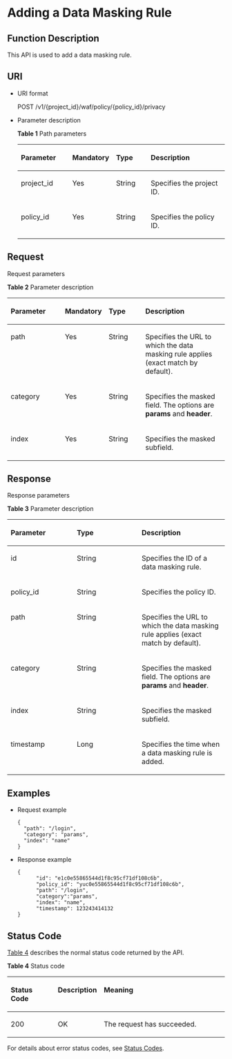 # Adding a Data Masking Rule<a name="EN-US_TOPIC_0193631169"></a>

## Function Description<a name="section59927491"></a>

This API is used to add a data masking rule.

## URI<a name="section2476512"></a>

-   URI format

    POST  /v1/\{project\_id\}/waf/policy/\{policy\_id\}/privacy

-   Parameter description

    **Table  1**  Path parameters

    <a name="table6459064"></a>
    <table><thead align="left"><tr id="row4905225"><th class="cellrowborder" valign="top" width="25.507449255074494%" id="mcps1.2.5.1.1"><p id="p61778911"><a name="p61778911"></a><a name="p61778911"></a><strong id="b3820456104216"><a name="b3820456104216"></a><a name="b3820456104216"></a>Parameter</strong></p>
    </th>
    <th class="cellrowborder" valign="top" width="17.348265173482652%" id="mcps1.2.5.1.2"><p id="p38035894"><a name="p38035894"></a><a name="p38035894"></a><strong id="b1123845811426"><a name="b1123845811426"></a><a name="b1123845811426"></a>Mandatory</strong></p>
    </th>
    <th class="cellrowborder" valign="top" width="17.348265173482652%" id="mcps1.2.5.1.3"><p id="p61008565"><a name="p61008565"></a><a name="p61008565"></a><strong id="b5623165934211"><a name="b5623165934211"></a><a name="b5623165934211"></a>Type</strong></p>
    </th>
    <th class="cellrowborder" valign="top" width="39.796020397960206%" id="mcps1.2.5.1.4"><p id="p42746757"><a name="p42746757"></a><a name="p42746757"></a><strong id="b910316124312"><a name="b910316124312"></a><a name="b910316124312"></a>Description</strong></p>
    </th>
    </tr>
    </thead>
    <tbody><tr id="row39935310"><td class="cellrowborder" valign="top" width="25.507449255074494%" headers="mcps1.2.5.1.1 "><p id="p13534647"><a name="p13534647"></a><a name="p13534647"></a>project_id</p>
    </td>
    <td class="cellrowborder" valign="top" width="17.348265173482652%" headers="mcps1.2.5.1.2 "><p id="p22564584"><a name="p22564584"></a><a name="p22564584"></a>Yes</p>
    </td>
    <td class="cellrowborder" valign="top" width="17.348265173482652%" headers="mcps1.2.5.1.3 "><p id="p15792010"><a name="p15792010"></a><a name="p15792010"></a>String</p>
    </td>
    <td class="cellrowborder" valign="top" width="39.796020397960206%" headers="mcps1.2.5.1.4 "><p id="p4084420"><a name="p4084420"></a><a name="p4084420"></a>Specifies the project ID.</p>
    </td>
    </tr>
    <tr id="row36759786"><td class="cellrowborder" valign="top" width="25.507449255074494%" headers="mcps1.2.5.1.1 "><p id="p24752700"><a name="p24752700"></a><a name="p24752700"></a>policy_id</p>
    </td>
    <td class="cellrowborder" valign="top" width="17.348265173482652%" headers="mcps1.2.5.1.2 "><p id="p58811707"><a name="p58811707"></a><a name="p58811707"></a>Yes</p>
    </td>
    <td class="cellrowborder" valign="top" width="17.348265173482652%" headers="mcps1.2.5.1.3 "><p id="p66127822"><a name="p66127822"></a><a name="p66127822"></a>String</p>
    </td>
    <td class="cellrowborder" valign="top" width="39.796020397960206%" headers="mcps1.2.5.1.4 "><p id="p54753374"><a name="p54753374"></a><a name="p54753374"></a>Specifies the policy ID.</p>
    </td>
    </tr>
    </tbody>
    </table>


## Request<a name="section22288612"></a>

Request parameters

**Table  2**  Parameter description

<a name="table3139475"></a>
<table><thead align="left"><tr id="row936368"><th class="cellrowborder" valign="top" width="25.507449255074494%" id="mcps1.2.5.1.1"><p id="p8736968"><a name="p8736968"></a><a name="p8736968"></a><strong id="b3900161615438"><a name="b3900161615438"></a><a name="b3900161615438"></a>Parameter</strong></p>
</th>
<th class="cellrowborder" valign="top" width="17.348265173482652%" id="mcps1.2.5.1.2"><p id="p36605784"><a name="p36605784"></a><a name="p36605784"></a><strong id="b519819187438"><a name="b519819187438"></a><a name="b519819187438"></a>Mandatory</strong></p>
</th>
<th class="cellrowborder" valign="top" width="17.348265173482652%" id="mcps1.2.5.1.3"><p id="p12278537"><a name="p12278537"></a><a name="p12278537"></a><strong id="b572132054311"><a name="b572132054311"></a><a name="b572132054311"></a>Type</strong></p>
</th>
<th class="cellrowborder" valign="top" width="39.796020397960206%" id="mcps1.2.5.1.4"><p id="p55037442"><a name="p55037442"></a><a name="p55037442"></a><strong id="b6223023104316"><a name="b6223023104316"></a><a name="b6223023104316"></a>Description</strong></p>
</th>
</tr>
</thead>
<tbody><tr id="row28847852"><td class="cellrowborder" valign="top" width="25.507449255074494%" headers="mcps1.2.5.1.1 "><p id="p54974703"><a name="p54974703"></a><a name="p54974703"></a>path</p>
</td>
<td class="cellrowborder" valign="top" width="17.348265173482652%" headers="mcps1.2.5.1.2 "><p id="p23765938"><a name="p23765938"></a><a name="p23765938"></a>Yes</p>
</td>
<td class="cellrowborder" valign="top" width="17.348265173482652%" headers="mcps1.2.5.1.3 "><p id="p45992797"><a name="p45992797"></a><a name="p45992797"></a>String</p>
</td>
<td class="cellrowborder" valign="top" width="39.796020397960206%" headers="mcps1.2.5.1.4 "><p id="p34429081"><a name="p34429081"></a><a name="p34429081"></a>Specifies the URL to which the data masking rule applies (exact match by default).</p>
</td>
</tr>
<tr id="row41426277"><td class="cellrowborder" valign="top" width="25.507449255074494%" headers="mcps1.2.5.1.1 "><p id="p85244"><a name="p85244"></a><a name="p85244"></a>category</p>
</td>
<td class="cellrowborder" valign="top" width="17.348265173482652%" headers="mcps1.2.5.1.2 "><p id="p6904824"><a name="p6904824"></a><a name="p6904824"></a>Yes</p>
</td>
<td class="cellrowborder" valign="top" width="17.348265173482652%" headers="mcps1.2.5.1.3 "><p id="p22419905"><a name="p22419905"></a><a name="p22419905"></a>String</p>
</td>
<td class="cellrowborder" valign="top" width="39.796020397960206%" headers="mcps1.2.5.1.4 "><p id="p4073022"><a name="p4073022"></a><a name="p4073022"></a>Specifies the masked field. The options are <strong id="b178611332123212"><a name="b178611332123212"></a><a name="b178611332123212"></a>params</strong> and <strong id="b17861173215329"><a name="b17861173215329"></a><a name="b17861173215329"></a>header</strong>.</p>
</td>
</tr>
<tr id="row36657204"><td class="cellrowborder" valign="top" width="25.507449255074494%" headers="mcps1.2.5.1.1 "><p id="p16443547"><a name="p16443547"></a><a name="p16443547"></a>index</p>
</td>
<td class="cellrowborder" valign="top" width="17.348265173482652%" headers="mcps1.2.5.1.2 "><p id="p56858922"><a name="p56858922"></a><a name="p56858922"></a>Yes</p>
</td>
<td class="cellrowborder" valign="top" width="17.348265173482652%" headers="mcps1.2.5.1.3 "><p id="p42169994"><a name="p42169994"></a><a name="p42169994"></a>String</p>
</td>
<td class="cellrowborder" valign="top" width="39.796020397960206%" headers="mcps1.2.5.1.4 "><p id="p60326371"><a name="p60326371"></a><a name="p60326371"></a>Specifies the masked subfield.</p>
</td>
</tr>
</tbody>
</table>

## Response<a name="section66379784"></a>

Response parameters

**Table  3**  Parameter description

<a name="table13671625"></a>
<table><thead align="left"><tr id="row54208027"><th class="cellrowborder" valign="top" width="30.386961303869608%" id="mcps1.2.4.1.1"><p id="p28774047"><a name="p28774047"></a><a name="p28774047"></a><strong id="b07451564451"><a name="b07451564451"></a><a name="b07451564451"></a>Parameter</strong></p>
</th>
<th class="cellrowborder" valign="top" width="29.81701829817018%" id="mcps1.2.4.1.2"><p id="p48996464"><a name="p48996464"></a><a name="p48996464"></a><strong id="b7487688457"><a name="b7487688457"></a><a name="b7487688457"></a>Type</strong></p>
</th>
<th class="cellrowborder" valign="top" width="39.7960203979602%" id="mcps1.2.4.1.3"><p id="p9290613"><a name="p9290613"></a><a name="p9290613"></a><strong id="b157377911456"><a name="b157377911456"></a><a name="b157377911456"></a>Description</strong></p>
</th>
</tr>
</thead>
<tbody><tr id="row16506654"><td class="cellrowborder" valign="top" width="30.386961303869608%" headers="mcps1.2.4.1.1 "><p id="p61970637"><a name="p61970637"></a><a name="p61970637"></a>id</p>
</td>
<td class="cellrowborder" valign="top" width="29.81701829817018%" headers="mcps1.2.4.1.2 "><p id="p53565733"><a name="p53565733"></a><a name="p53565733"></a>String</p>
</td>
<td class="cellrowborder" valign="top" width="39.7960203979602%" headers="mcps1.2.4.1.3 "><p id="p43857101"><a name="p43857101"></a><a name="p43857101"></a>Specifies the ID of a data masking rule.</p>
</td>
</tr>
<tr id="row59169590"><td class="cellrowborder" valign="top" width="30.386961303869608%" headers="mcps1.2.4.1.1 "><p id="p28007514"><a name="p28007514"></a><a name="p28007514"></a>policy_id</p>
</td>
<td class="cellrowborder" valign="top" width="29.81701829817018%" headers="mcps1.2.4.1.2 "><p id="p54016162"><a name="p54016162"></a><a name="p54016162"></a>String</p>
</td>
<td class="cellrowborder" valign="top" width="39.7960203979602%" headers="mcps1.2.4.1.3 "><p id="p13233015"><a name="p13233015"></a><a name="p13233015"></a>Specifies the policy ID.</p>
</td>
</tr>
<tr id="row51988273"><td class="cellrowborder" valign="top" width="30.386961303869608%" headers="mcps1.2.4.1.1 "><p id="p50300612"><a name="p50300612"></a><a name="p50300612"></a>path</p>
</td>
<td class="cellrowborder" valign="top" width="29.81701829817018%" headers="mcps1.2.4.1.2 "><p id="p47817751"><a name="p47817751"></a><a name="p47817751"></a>String</p>
</td>
<td class="cellrowborder" valign="top" width="39.7960203979602%" headers="mcps1.2.4.1.3 "><p id="p48032594"><a name="p48032594"></a><a name="p48032594"></a>Specifies the URL to which the data masking rule applies (exact match by default).</p>
</td>
</tr>
<tr id="row29640166"><td class="cellrowborder" valign="top" width="30.386961303869608%" headers="mcps1.2.4.1.1 "><p id="p52043282"><a name="p52043282"></a><a name="p52043282"></a>category</p>
</td>
<td class="cellrowborder" valign="top" width="29.81701829817018%" headers="mcps1.2.4.1.2 "><p id="p54756281"><a name="p54756281"></a><a name="p54756281"></a>String</p>
</td>
<td class="cellrowborder" valign="top" width="39.7960203979602%" headers="mcps1.2.4.1.3 "><p id="p6073797"><a name="p6073797"></a><a name="p6073797"></a>Specifies the masked field. The options are <strong id="b10165124613211"><a name="b10165124613211"></a><a name="b10165124613211"></a>params</strong> and <strong id="b7165154693217"><a name="b7165154693217"></a><a name="b7165154693217"></a>header</strong>.</p>
</td>
</tr>
<tr id="row54664181"><td class="cellrowborder" valign="top" width="30.386961303869608%" headers="mcps1.2.4.1.1 "><p id="p65722515"><a name="p65722515"></a><a name="p65722515"></a>index</p>
</td>
<td class="cellrowborder" valign="top" width="29.81701829817018%" headers="mcps1.2.4.1.2 "><p id="p21923465"><a name="p21923465"></a><a name="p21923465"></a>String</p>
</td>
<td class="cellrowborder" valign="top" width="39.7960203979602%" headers="mcps1.2.4.1.3 "><p id="p30970240"><a name="p30970240"></a><a name="p30970240"></a>Specifies the masked subfield.</p>
</td>
</tr>
<tr id="row10296707"><td class="cellrowborder" valign="top" width="30.386961303869608%" headers="mcps1.2.4.1.1 "><p id="p28726942"><a name="p28726942"></a><a name="p28726942"></a>timestamp</p>
</td>
<td class="cellrowborder" valign="top" width="29.81701829817018%" headers="mcps1.2.4.1.2 "><p id="p45180941"><a name="p45180941"></a><a name="p45180941"></a>Long</p>
</td>
<td class="cellrowborder" valign="top" width="39.7960203979602%" headers="mcps1.2.4.1.3 "><p id="p12128762"><a name="p12128762"></a><a name="p12128762"></a>Specifies the time when a data masking rule is added.</p>
</td>
</tr>
</tbody>
</table>

## Examples<a name="section140302775820"></a>

-   Request example

    ```
    {
      "path": "/login",
      "category": "params",
      "index": "name"
    }
    ```


-   Response example

    ```
    {
          "id": "e1c0e55865544d1f8c95cf71df108c6b",
          "policy_id": "yuc0e55865544d1f8c95cf71df108c6b",
          "path": "/login",
          "category":"params",
          "index": "name",
          "timestamp": 123243414132
    }
    ```


## Status Code<a name="section60547149"></a>

[Table 4](#en-us_topic_0193631139_t82c3440f3efb42a38b9d4dc4011a33d0)  describes the normal status code returned by the API.

**Table  4**  Status code

<a name="en-us_topic_0193631139_t82c3440f3efb42a38b9d4dc4011a33d0"></a>
<table><thead align="left"><tr id="en-us_topic_0193631139_r3d6e2f205c444705bdbb9daaac74e575"><th class="cellrowborder" valign="top" width="22%" id="mcps1.2.4.1.1"><p id="en-us_topic_0193631139_af3c4073076f24eca88d94e3fa1effdc6"><a name="en-us_topic_0193631139_af3c4073076f24eca88d94e3fa1effdc6"></a><a name="en-us_topic_0193631139_af3c4073076f24eca88d94e3fa1effdc6"></a>Status Code</p>
</th>
<th class="cellrowborder" valign="top" width="19.41%" id="mcps1.2.4.1.2"><p id="en-us_topic_0193631139_en-us_topic_0144911667_p4531342288"><a name="en-us_topic_0193631139_en-us_topic_0144911667_p4531342288"></a><a name="en-us_topic_0193631139_en-us_topic_0144911667_p4531342288"></a>Description</p>
</th>
<th class="cellrowborder" valign="top" width="58.589999999999996%" id="mcps1.2.4.1.3"><p id="en-us_topic_0193631139_ada185614bba24140995b8123b3e9faa8"><a name="en-us_topic_0193631139_ada185614bba24140995b8123b3e9faa8"></a><a name="en-us_topic_0193631139_ada185614bba24140995b8123b3e9faa8"></a>Meaning</p>
</th>
</tr>
</thead>
<tbody><tr id="en-us_topic_0193631139_rc7b2adc390904a1ba79e303017797786"><td class="cellrowborder" valign="top" width="22%" headers="mcps1.2.4.1.1 "><p id="en-us_topic_0193631139_a93f3895d44bb4226934cc626ac50e37b"><a name="en-us_topic_0193631139_a93f3895d44bb4226934cc626ac50e37b"></a><a name="en-us_topic_0193631139_a93f3895d44bb4226934cc626ac50e37b"></a>200</p>
</td>
<td class="cellrowborder" valign="top" width="19.41%" headers="mcps1.2.4.1.2 "><p id="en-us_topic_0193631139_en-us_topic_0144911667_p7538425819"><a name="en-us_topic_0193631139_en-us_topic_0144911667_p7538425819"></a><a name="en-us_topic_0193631139_en-us_topic_0144911667_p7538425819"></a>OK</p>
</td>
<td class="cellrowborder" valign="top" width="58.589999999999996%" headers="mcps1.2.4.1.3 "><p id="en-us_topic_0193631139_en-us_topic_0144911667_p369874114414"><a name="en-us_topic_0193631139_en-us_topic_0144911667_p369874114414"></a><a name="en-us_topic_0193631139_en-us_topic_0144911667_p369874114414"></a>The request has succeeded.</p>
</td>
</tr>
</tbody>
</table>

For details about error status codes, see  [Status Codes](status-codes.md).

